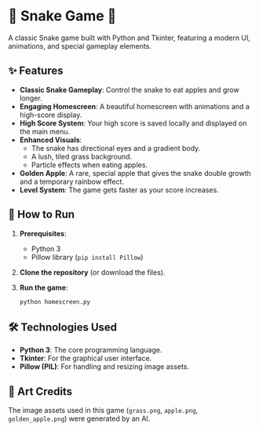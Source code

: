 # 🐍 Snake Game 🐍

A classic Snake game built with Python and Tkinter, featuring a modern UI, animations, and special gameplay elements.

## ✨ Features

*   **Classic Snake Gameplay**: Control the snake to eat apples and grow longer.
*   **Engaging Homescreen**: A beautiful homescreen with animations and a high-score display.
*   **High Score System**: Your high score is saved locally and displayed on the main menu.
*   **Enhanced Visuals**:
    *   The snake has directional eyes and a gradient body.
    *   A lush, tiled grass background.
    *   Particle effects when eating apples.
*   **Golden Apple**: A rare, special apple that gives the snake double growth and a temporary rainbow effect.
*   **Level System**: The game gets faster as your score increases.

## 🚀 How to Run

1.  **Prerequisites**:
    *   Python 3
    *   Pillow library (`pip install Pillow`)

2.  **Clone the repository** (or download the files).

3.  **Run the game**:
    ```bash
    python homescreen.py
    ```

## 🛠️ Technologies Used

*   **Python 3**: The core programming language.
*   **Tkinter**: For the graphical user interface.
*   **Pillow (PIL)**: For handling and resizing image assets.

## 🎨 Art Credits

The image assets used in this game (`grass.png`, `apple.png`, `golden_apple.png`) were generated by an AI.

